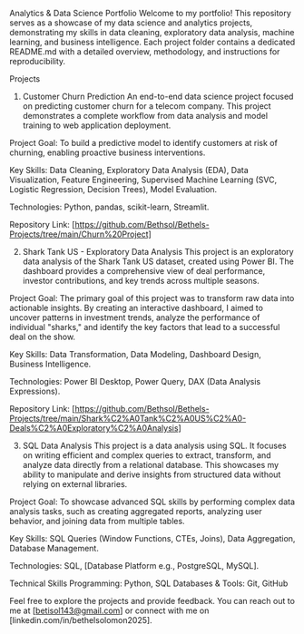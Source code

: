 Analytics & Data Science  Portfolio
Welcome to my portfolio! This repository serves as a showcase of my data science and analytics projects, demonstrating my skills in data cleaning, exploratory data analysis, machine learning, and business intelligence. Each project folder contains a dedicated README.md with a detailed overview, methodology, and instructions for reproducibility.

Projects
1. Customer Churn Prediction
An end-to-end data science project focused on predicting customer churn for a telecom company. This project demonstrates a complete workflow from data analysis and model training to web application deployment.

Project Goal: To build a predictive model to identify customers at risk of churning, enabling proactive business interventions.

Key Skills: Data Cleaning, Exploratory Data Analysis (EDA), Data Visualization, Feature Engineering, Supervised Machine Learning (SVC, Logistic Regression, Decision Trees), Model Evaluation.

Technologies: Python, pandas, scikit-learn, Streamlit.

Repository Link: [https://github.com/Bethsol/Bethels-Projects/tree/main/Churn%20Project]

2. Shark Tank US - Exploratory Data Analysis
This project is an exploratory data analysis of the Shark Tank US dataset, created using Power BI. The dashboard provides a comprehensive view of deal performance, investor contributions, and key trends across multiple seasons.

Project Goal: The primary goal of this project was to transform raw data into actionable insights. By creating an interactive dashboard, I aimed to uncover patterns in investment trends, analyze the performance of individual "sharks," and identify the key factors that lead to a successful deal on the show.

Key Skills: Data Transformation, Data Modeling, Dashboard Design, Business Intelligence.

Technologies: Power BI Desktop, Power Query, DAX (Data Analysis Expressions).

Repository Link: [https://github.com/Bethsol/Bethels-Projects/tree/main/Shark%C2%A0Tank%C2%A0US%C2%A0-Deals%C2%A0Exploratory%C2%A0Analysis]


3. SQL Data Analysis
This project is a data analysis using SQL. It focuses on writing efficient and complex queries to extract, transform, and analyze data directly from a relational database. This showcases my ability to manipulate and derive insights from structured data without relying on external libraries.

Project Goal: To showcase advanced SQL skills by performing complex data analysis tasks, such as creating aggregated reports, analyzing user behavior, and joining data from multiple tables.

Key Skills: SQL Queries (Window Functions, CTEs, Joins), Data Aggregation, Database Management.

Technologies: SQL, [Database Platform e.g., PostgreSQL, MySQL].

Technical Skills
Programming: Python, SQL
Databases & Tools: Git, GitHub

Feel free to explore the projects and provide feedback. You can reach out to me at [betisol143@gmail.com] or connect with me on [linkedin.com/in/bethelsolomon2025].